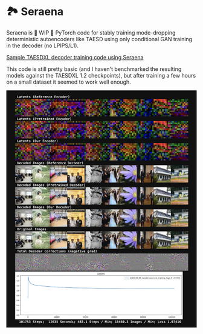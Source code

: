 # 🏞️ Seraena

Seraena is 🚧 WIP 🚧 PyTorch code for stably training mode-dropping deterministic autoencoders like TAESD using only conditional GAN training in the decoder (no LPIPS/L1).

<a href="TAESDXL_Training_Example.ipynb">Sample TAESDXL decoder training code using Seraena</a>

This code is still pretty basic (and I haven't benchmarked the resulting models against the TAESDXL 1.2 checkpoints), but after training a few hours on a small dataset it seemed to work well enough.

![](./screenshot.png)
